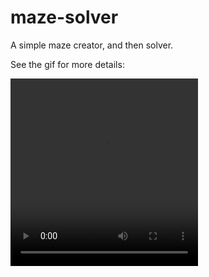 # maze-solver

A simple maze creator, and then solver. 

See the gif for more details:

<video src="/Screencast_20250520_180655.webm.mp4" width="300" height="300"></video>